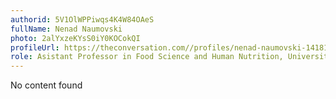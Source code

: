 ```yaml
---
authorid: 5V1OlWPPiwqs4K4W84OAeS
fullName: Nenad Naumovski
photo: 2alYxzeKYsS0iY0KOCokQI
profileUrl: https://theconversation.com//profiles/nenad-naumovski-141817
role: Asistant Professor in Food Science and Human Nutrition, University of Canberra
---
```

No content found